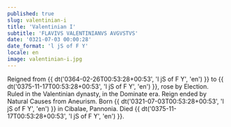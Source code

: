 ```yaml
---
published: true
slug: valentinian-i
title: 'Valentinian I'
subtitle: 'FLAVIVS VALENTINIANVS AVGVSTVS'
date: '0321-07-03 00:00:28'
date_format: 'l jS of F Y'
locale: en
image: valentinian-i.jpg
---
```


Reigned from {{ dt('0364-02-26T00:53:28+00:53', 'l jS of F Y', 'en') }} to {{ dt('0375-11-17T00:53:28+00:53', 'l jS of F Y', 'en') }}, rose by Election. Ruled in the Valentinian dynasty, in the Dominate era. Reign ended by Natural Causes from Aneurism. Born {{ dt('0321-07-03T00:53:28+00:53', 'l jS of F Y', 'en') }} in Cibalae, Pannonia. Died {{ dt('0375-11-17T00:53:28+00:53', 'l jS of F Y', 'en') }}.
